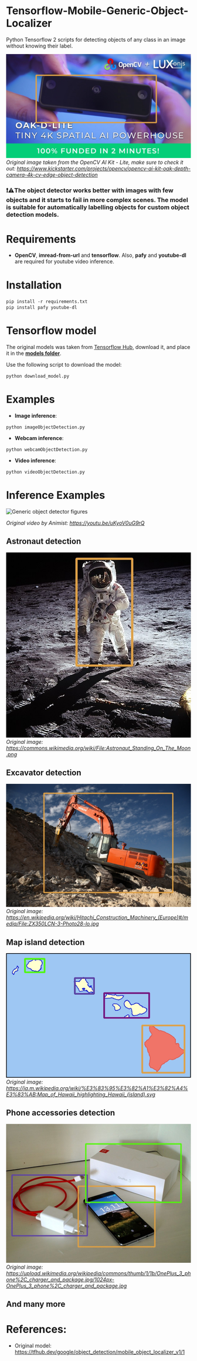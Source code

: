 # Tensorflow-Mobile-Generic-Object-Localizer
Python Tensorflow 2 scripts for detecting objects of any class in an image without knowing their label.

![Tensorflow Generic Object Localizer](https://github.com/ibaiGorordo/Tensorflow-Mobile-Generic-Object-Localizer/blob/main/docs/img/output.jpg)
*Original image taken from the OpenCV AI Kit - Lite, make sure to check it out: https://www.kickstarter.com/projects/opencv/opencv-ai-kit-oak-depth-camera-4k-cv-edge-object-detection*

### :exclamation::warning:The object **detector works better with images with few objects** and it starts to fail in more complex scenes. The model is suitable for automatically labelling objects for custom object detection models.

# Requirements

 * **OpenCV**, **imread-from-url** and **tensorflow**. Also, **pafy** and **youtube-dl** are required for youtube video inference. 
 
# Installation
```
pip install -r requirements.txt
pip install pafy youtube-dl
```

# Tensorflow model
The original models was taken from [Tensorflow Hub](https://tfhub.dev/google/object_detection/mobile_object_localizer_v1/1), download it, and place it in the **[models folder](https://github.com/ibaiGorordo/Tensorflow-Mobile-Generic-Object-Localizer/tree/main/models)**. 

Use the following script to download the model:
```
python download_model.py
```

 
# Examples

 * **Image inference**:
 
 ```
 python imageObjectDetection.py 
 ```
 
 * **Webcam inference**:
 
 ```
 python webcamObjectDetection.py 
 ```
 
  * **Video inference**:
 
 ```
 python videoObjectDetection.py
 ```

# Inference Examples
![Generic object detector figures](https://github.com/ibaiGorordo/Tensorflow-Mobile-Generic-Object-Localizer/blob/main/docs/img/genericObjectLocalizer.gif)
 
*Original video by Animist: https://youtu.be/uKyoV0uG9rQ*

## Astronaut detection
![Astrounaut Tensorflow detection](https://github.com/ibaiGorordo/Tensorflow-Mobile-Generic-Object-Localizer/blob/main/docs/img/astronaut.jpg)
 *Original image: https://commons.wikimedia.org/wiki/File:Astronaut_Standing_On_The_Moon.png*

## Excavator detection
![Excabator Tensorflow detection](https://github.com/ibaiGorordo/Tensorflow-Mobile-Generic-Object-Localizer/blob/main/docs/img/excavator.jpg)
 *Original image: https://en.wikipedia.org/wiki/Hitachi_Construction_Machinery_(Europe)#/media/File:ZX350LCN-3-Photo28-lo.jpg*

## Map island detection
![Map island Tensorflow detection](https://github.com/ibaiGorordo/Tensorflow-Mobile-Generic-Object-Localizer/blob/main/docs/img/map.jpg)
 *Original image: https://ja.m.wikipedia.org/wiki/%E3%83%95%E3%82%A1%E3%82%A4%E3%83%AB:Map_of_Hawaii_highlighting_Hawaii_(island).svg*

## Phone accessories detection
![Phone accesories Tensorflow detection](https://github.com/ibaiGorordo/Tensorflow-Mobile-Generic-Object-Localizer/blob/main/docs/img/phone%20accessories.jpg)
 *Original image: https://upload.wikimedia.org/wikipedia/commons/thumb/1/1b/OnePlus_3_phone%2C_charger_and_package.jpg/1024px-OnePlus_3_phone%2C_charger_and_package.jpg*

## And many more

# References:
* Original model: https://tfhub.dev/google/object_detection/mobile_object_localizer_v1/1
